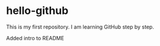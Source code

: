 # hello-github
This is my first repository. I am learning GitHub step by step.


Added intro to README
